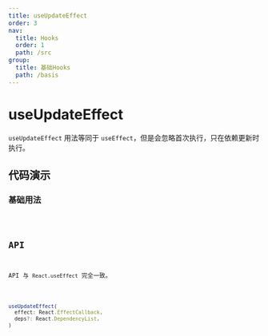 ```yaml
---
title: useUpdateEffect
order: 3
nav:
  title: Hooks
  order: 1
  path: /src
group:
  title: 基础Hooks
  path: /basis
---
```


# useUpdateEffect

`useUpdateEffect` 用法等同于 `useEffect`，但是会忽略首次执行，只在依赖更新时执行。

## 代码演示

### 基础用法

<code src="./demo/demo1.tsx" />

## API

API 与 `React.useEffect` 完全一致。

```typescript

useUpdateEffect(
  effect: React.EffectCallback,
  deps?: React.DependencyList,
)

```
